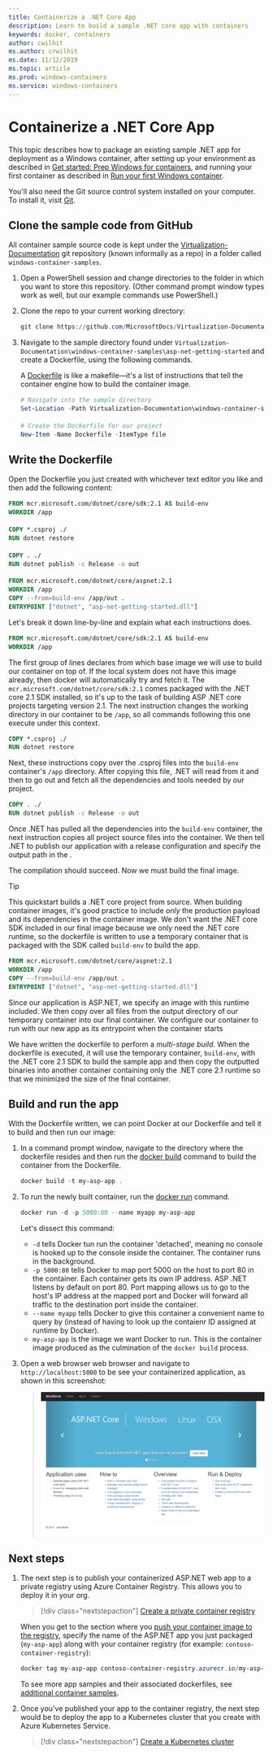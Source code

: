 ```yaml
---
title: Containerize a .NET Core App
description: Learn to build a sample .NET core app with containers
keywords: docker, containers
author: cwilhit
ms.author: crwilhit
ms.date: 11/12/2019
ms.topic: article
ms.prod: windows-containers
ms.service: windows-containers
---
```

# Containerize a .NET Core App

This topic describes how to package an existing sample .NET app for deployment as a Windows container, after setting up your environment as described in [Get started: Prep Windows for containers](set-up-environment.md), and running your first container as described in [Run your first Windows container](run-your-first-container.md).

You'll also need the Git source control system installed on your computer. To install it, visit [Git](https://git-scm.com/download).

## Clone the sample code from GitHub

All container sample source code is kept under the [Virtualization-Documentation](https://github.com/MicrosoftDocs/Virtualization-Documentation) git repository (known informally as a repo) in a folder called `windows-container-samples`.

1. Open a PowerShell session and change directories to the folder in which you want to store this repository. (Other command prompt window types work as well, but our example commands use PowerShell.)
2. Clone the repo to your current working directory:

   ```PowerShell
   git clone https://github.com/MicrosoftDocs/Virtualization-Documentation.git
   ```

3. Navigate to the sample directory found under `Virtualization-Documentation\windows-container-samples\asp-net-getting-started` and create a Dockerfile, using the following commands.

   A [Dockerfile](https://docs.docker.com/engine/reference/builder/) is like a makefile—it's a list of instructions that tell the container engine how to build the container image.

   ```Powershell
   # Navigate into the sample directory
   Set-Location -Path Virtualization-Documentation\windows-container-samples\asp-net-getting-started

   # Create the Dockerfile for our project
   New-Item -Name Dockerfile -ItemType file
   ```

## Write the Dockerfile

Open the Dockerfile you just created with whichever text editor you like and then add the following content:

```Dockerfile
FROM mcr.microsoft.com/dotnet/core/sdk:2.1 AS build-env
WORKDIR /app

COPY *.csproj ./
RUN dotnet restore

COPY . ./
RUN dotnet publish -c Release -o out

FROM mcr.microsoft.com/dotnet/core/aspnet:2.1
WORKDIR /app
COPY --from=build-env /app/out .
ENTRYPOINT ["dotnet", "asp-net-getting-started.dll"]
```

Let's break it down line-by-line and explain what each instructions does.

```Dockerfile
FROM mcr.microsoft.com/dotnet/core/sdk:2.1 AS build-env
WORKDIR /app
```

The first group of lines declares from which base image we will use to build our container on top of. If the local system does not have this image already, then docker will automatically try and fetch it. The `mcr.microsoft.com/dotnet/core/sdk:2.1` comes packaged with the .NET core 2.1 SDK installed, so it's up to the task of building ASP .NET core projects targeting version 2.1. The next instruction  changes the working directory in our container to be `/app`, so all commands following this one execute under this context.

```Dockerfile
COPY *.csproj ./
RUN dotnet restore
```

Next, these instructions copy over the .csproj files into the `build-env` container's `/app` directory. After copying this file, .NET will read from it and then to go out and fetch all the dependencies and tools needed by our project.

```Dockerfile
COPY . ./
RUN dotnet publish -c Release -o out
```

Once .NET has pulled all the dependencies into the `build-env` container, the next instruction copies all project source files into the container. We then tell .NET to publish our application with a release configuration and specify the output path in the .

The compilation should succeed. Now we must build the final image. 

> [!TIP]
> This quickstart builds a .NET core project from source. When building container images, it's good practice to include _only_ the production payload and its dependencies in the container image. We don't want the .NET core SDK included in our final image because we only need the .NET core runtime, so the dockerfile is written to use a temporary container that is packaged with the SDK called `build-env` to build the app.

```Dockerfile
FROM mcr.microsoft.com/dotnet/core/aspnet:2.1
WORKDIR /app
COPY --from=build-env /app/out .
ENTRYPOINT ["dotnet", "asp-net-getting-started.dll"]
```

Since our application is ASP.NET, we specify an image with this runtime included. We then copy over all files from the output directory of our temporary container into our final container. We configure our container to run with our new app as its entrypoint when the container starts

We have written the dockerfile to perform a _multi-stage build_. When the dockerfile is executed, it will use the temporary container, `build-env`, with the .NET core 2.1 SDK to build the sample app and then copy the outputted binaries into another container containing only the .NET core 2.1 runtime so that we minimized the size of the final container.

## Build and run the app

With the Dockerfile written, we can point Docker at our Dockerfile and tell it to build and then run our image:

1. In a command prompt window, navigate to the directory where the dockerfile resides and then run the [docker build](https://docs.docker.com/engine/reference/commandline/build/) command to build the container from the Dockerfile.

   ```Powershell
   docker build -t my-asp-app .
   ```

2. To run the newly built container, run the [docker run](https://docs.docker.com/engine/reference/commandline/run/) command.

   ```Powershell
   docker run -d -p 5000:80 --name myapp my-asp-app
   ```

   Let's dissect this command:

   * `-d` tells Docker tun run the container 'detached', meaning no console is hooked up to the console inside the container. The container runs in the background. 
   * `-p 5000:80` tells Docker to map port 5000 on the host to port 80 in the container. Each container gets its own IP address. ASP .NET listens by default on port 80. Port mapping allows us to go to the host's IP address at the mapped port and Docker will forward all traffic to the destination port inside the container.
   * `--name myapp` tells Docker to give this container a convenient name to query by (instead of having to look up the contaienr ID assigned at runtime by Docker).
   * `my-asp-app` is the image we want Docker to run. This is the container image produced as the culmination of the `docker build` process.

3. Open a web browser web browser and navigate to `http://localhost:5000` to be see your containerized application, as shown in this screenshot:

   >![ASP.NET Core webpage, running from the localhost in a container](media/SampleAppScreenshot.png)

## Next steps

1. The next step is to publish your containerized ASP.NET web app to a private registry using Azure Container Registry. This allows you to deploy it in your org.

   > [!div class="nextstepaction"]
   > [Create a private container registry](https://docs.microsoft.com/azure/container-registry/container-registry-get-started-powershell)

   When you get to the section where you [push your container image to the registry](https://docs.microsoft.com/azure/container-registry/container-registry-get-started-powershell#push-image-to-registry), specify the name of the ASP.NET app you just packaged (`my-asp-app`) along with your container registry (for example: `contoso-container-registry`):

   ```PowerShell
   docker tag my-asp-app contoso-container-registry.azurecr.io/my-asp-app:v1
   ```

   To see more app samples and their associated dockerfiles, see [additional container samples](../samples.md).

2. Once you've published your app to the container registry, the next step would be to deploy the app to a Kubernetes cluster that you create with Azure Kubernetes Service.

   > [!div class="nextstepaction"]
   > [Create a Kubernetes cluster](https://docs.microsoft.com/azure/aks/windows-container-cli)
